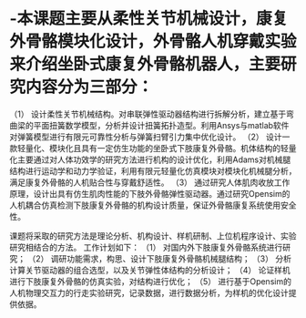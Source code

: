 # -本课题主要从柔性关节机械设计，康复外骨骼模块化设计，外骨骼人机穿戴实验来介绍坐卧式康复外骨骼机器人，主要研究内容分为三部分：
  （1）	设计柔性关节机械结构。对串联弹性驱动器结构进行拆解分析，建立基于弯曲梁的平面扭簧数学模型，分析并设计扭簧拓扑造型。利用Ansys与matlab软件对弹簧模型进行有限元可靠性分析与弹簧扫臂引力集中优化设计。
  （2）	设计一款轻量化、模块化且具有一定仿生功能的坐卧式下肢康复外骨骼。机体结构的轻量化主要通过对人体功效学的研究方法进行机构的设计优化，利用Adams对机械腿结构进行运动学和动力学验证，利用有限元轻量化仿真模块对模块化机械腿分析，满足康复外骨骼的人机贴合性与穿戴舒适性。
  （3）	通过研究人体肌肉收放工作原理，设计出具有仿生肌肉性能的下肢外骨骼弹性驱动器。通过研究Opensim的人机耦合仿真检测下肢康复外骨骼的机构设计质量，保证外骨骼康复系统使用安全性。
  
  课题将采取的研究方法是理论分析、机构设计、样机研制、上位机程序设计、实验研究相结合的方法。
工作计划如下：
（1）	对国内外下肢康复外骨骼系统进行研究；
（2）	调研功能需求，构思、设计下肢康复外骨骼机械腿结构；
（3）	分析计算关节驱动器的组合选型，以及关节弹性体结构的分析设计；
（4）	论证样机进行下肢康复外骨骼的仿真实验，对结构进行优化；
（5）	进行基于Opensim的人机物理交互力的行走实验研究，记录数据，进行数据分析，为样机的优化设计提供依据。
